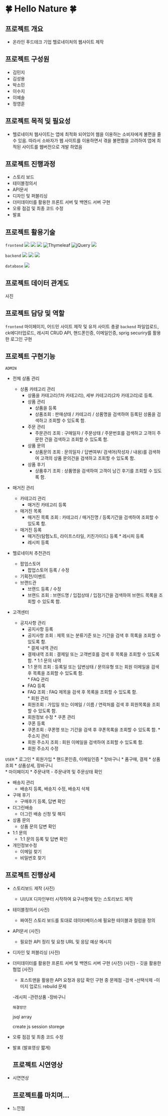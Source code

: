 # 🍀 Hello Nature 🍀
  
## 프로젝트 개요
  * 온라인 푸드테크 기업 헬로네이처의 웹사이트 제작

## 프로젝트 구성원
  * 김민지
  * 김성용
  * 박소민
  * 이수지
  * 이예솔
  * 정영훈

## 프로젝트 목적 및 필요성

  - 헬로네이처 웹사이트는 앱에 최적화 되어있어 웹을 이용하는 소비자에게 불편을 줄 수 있음. 따라서 소바자가 웹 사이트를 
  이용하면서 겪을 불편함을 고려하여 앱에 최적된 사이트를 웹버전으로 개발 하였음 

## 프로젝트 진행과정

  * 스토리 보드 
  * 테이블정의서
  * API문서
  * 디자인 및 퍼블리싱
  * 더미데이터를 활용한 프론트 서버 및 백엔드 서버 구현
  * 오류 점검 및 최종 코드 수정
  * 발표
  
## 프로젝트 활용기술

`frontend`
	<img src="https://img.shields.io/badge/HTML5-E34F26.svg?style=for-the-badge&logo=HTML5&logoColor=white"/>
	<img src="https://img.shields.io/badge/CSS-1572B6.svg?style=for-the-badge&logo=CSS3&logoColor=white"/>
	<img src="https://img.shields.io/badge/JavaScript-F7DF1E.svg?style=for-the-badge&logo=JavaScript&logoColor=black"/>
	![Thymeleaf](https://img.shields.io/badge/Thymeleaf-%23005C0F.svg?style=for-the-badge&logo=Thymeleaf&logoColor=white)
	![jQuery](https://img.shields.io/badge/jquery-%230769AD.svg?style=for-the-badge&logo=jquery&logoColor=white)
	<img src="https://img.shields.io/badge/axios-black.svg?style=for-the-badge&logo=axios&logoColor=white"/>

`backend`
	<img src="https://img.shields.io/badge/Spring_Boot-F2F4F9?style=for-the-badge&logo=spring-boot"/>
	<img src="https://img.shields.io/badge/JPA-6DB33F.svg?style=for-the-badge&logo=spring-boot&logoColor=black"/>
	<img src="https://img.shields.io/badge/Spring Security-6DB33F.svg?style=for-the-badge&logo=spring-security&logoColor=white"/>
   
`database`
	<img src="https://img.shields.io/badge/Oracle-F80000.svg?style=for-the-badge&logo=Oracle&logoColor=white"/>


  ## 프로젝트 데이터 관계도
  
사진
  
  ## 프로젝트 담당 및 역할
  
`frontend` 마이페이지, 어드민 사이트 제작 및 유저 사이트 총괄
`backend` 파일업로드, ck에디터업로드, 레시피 CRUD API, 핸드폰인증, 이메일인증, sprig securiry를 활용한 로그인 구현
    
  ## 프로젝트 구현기능
  
`ADMIN`
* 전체 상품 관리
     * 상품 카테고리 관리
         * 상품을 카테고리(1차 카테고리), 세부 카테고리(2차 카테고리)로 등록.    
         * 상품 관리
            * 상품을 등록
            * 상품조회 : 판매상태 / 카테고리 / 상품명을 검색하여 등록된 상품을 검색하고 조회할 수 있도록 함. 
         * 주문 관리
            * 주문관리 조회 : 구매일자 / 주문상태 / 주문번호를 검색하고 고객이 주문한 건을 검색하고 조회할 수 있도록 함. 
         * 상품 문의
            * 상품문의 조회 : 문의일자 / 답변여부/ 검색어(작성자 / 내용)를 검색하여 고객의 상품 문의건을 검색하고 조회할 수 있도록 함.  
         * 상품 후기 
            * 상품후기 조회 : 상품명을 검색하여 고객이 남긴 후기를 조회할 수 있도록 함.
              
* 매거진 관리
    * 카테고리 관리
         * 매거진 카테고리 등록 
     * 매거진 목록
         * 매거진 목록 조회 : 카테고리 / 매거진명 / 등록기간을 검색하여 조회할 수 있도록 함.
     * 매거진 등록
         * 매거진(탐험노트, 라이프스타일, 키친가이드) 등록 
      * 레시피 등록
         * 레시피 등록 

* 헬로네이처 추천관리
     * 팝업스토어
          * 팝업스토어 등록 / 수정 
     * 기획전/이벤트
     * 브랜드관
          * 브랜드 등록 / 수정
          * 브랜드 조회 : 브랜드명 / 입접상태 / 입점기간을 검색하여 브랜드 목록을 조회할 수 있도록 함.
     
* 고객센터
     * 공지사항 관리
          * 공지사항 등록
          * 공지사항 조회 : 제목 또는 분류기준 또는 기간을 검색 후 목록을 조회할 수 있도록 함.  
      * 결제 내역 관리
         * 결제내역 조회 : 결제일 또는 고객번호를 검색 후 목록을 조회할 수 있도록 함.
      * 1:1 문의 내역
         * 1:1 문의 조회 : 등록일 또는 답변상태 / 문의유형 또는 회원 이메일을 검색 후 목록을 조회할 수 있도록 함.   
      * FAQ 관리
         * FAQ 등록
         * FAQ 조회 : FAQ 제목을 검색 후 목록을 조회할 수 있도록 함.      
      * 회원 관리
         * 회원조회 : 가입일 또는 이메일 / 이름 / 연락처를 검색 후 회원목록을 조회할 수 있도록 함.
         * 회원정보 수정 
      * 쿠폰 관리
         * 쿠폰 등록
         * 쿠폰조회 : 쿠폰명 또는 기간을 검색 후 쿠폰목록을 조회할 수 있도록 함. 
      * 주소지 관리 
         * 회원 주소지 조회 : 회원 이메일을 검색하여 조회할 수 있도록 함.
         * 회원 주소지 수정 

`USER`
      * 로그인
      * 회원가입
         * 핸드폰인증, 이메일인증
      * 장바구니
          * 품구매, 결제
      * 상품조회
          * 상품상세, 장바구니  
      * 마이페이지
          * 주문내역
            - 주문내역 및 주문상태 확인
  * 배송지 관리
      - 배송지 등록, 배송지 수정, 배송지 삭제
  * 구매 후기
      - 구매후기 등록, 답변 확인
  * 더그린배송
      - 더그린 배송 신청 및 해지
  * 상품 문의
      - 상품 문의 답변 확인
  * 1:1 문의 
      - 1:1 문의 등록 및 답변 확인
  * 개인정보수정 
     - 이메일 찾기
     - 비밀번호 찾기
             
  ## 프로젝트 진행상세
  
* 스토리보드 제작
    (사진)
    - UI/UX 디자인부터 시작하여 요구사항에 맞는 스토리보드 제작
* 테이블정의서
    (사진)
    - 짜여진 스토리 보드를 토대로 데이터베이스에 필요한 테이블과 컬럼을 정의
* API문서
    (사진)
    - 필요한 API 정리 및 요청 URL 및 응답 예상 메시지 
* 디자인 및 퍼블리싱
    (사진)
* 더미데이터를 활용한 프론트 서버 및 백엔드 서버 구현
    (사진)
	  (사진)
	  - 깃을 활용한 협업
	  (사진)
     - 포스트맨을 활용한 API 요청과 응답 확인
	구현 중 문제점
	-검색
	-선택삭제
	-이미지 업로드 rebuild 문제

	-레시피
	-관련상품
	-장바구니

      해결방안
	jsql
	array		

	create
	js
	session storege            
* 오류 점검 및 최종 코드 수정
* 발표
    (발표영상 짧게)
  
  ## 프로젝트 시연영상

* 시연연상

  ## 프로젝트를 마치며...
  
* 느낀점


